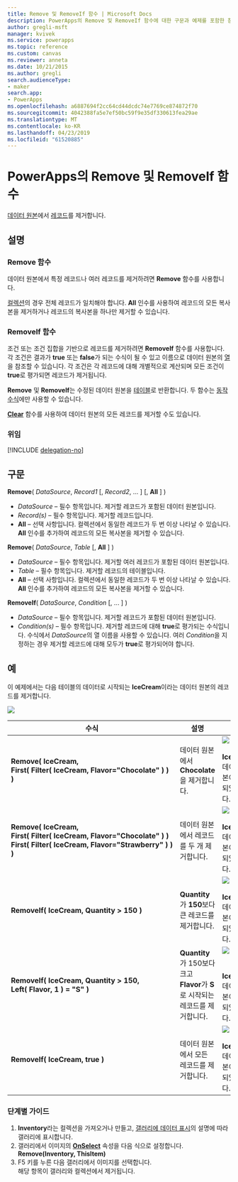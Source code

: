 ```yaml
---
title: Remove 및 RemoveIf 함수 | Microsoft Docs
description: PowerApps의 Remove 및 RemoveIf 함수에 대한 구문과 예제를 포함한 참조 정보
author: gregli-msft
manager: kvivek
ms.service: powerapps
ms.topic: reference
ms.custom: canvas
ms.reviewer: anneta
ms.date: 10/21/2015
ms.author: gregli
search.audienceType:
- maker
search.app:
- PowerApps
ms.openlocfilehash: a6887694f2cc64cd44dcdc74e7769ce874872f70
ms.sourcegitcommit: 4042388fa5e7ef50bc59f9e35df330613fea29ae
ms.translationtype: MT
ms.contentlocale: ko-KR
ms.lasthandoff: 04/23/2019
ms.locfileid: "61520885"
---
```

# <a name="remove-and-removeif-functions-in-powerapps"></a>PowerApps의 Remove 및 RemoveIf 함수
[데이터 원본](../working-with-data-sources.md)에서 [레코드](../working-with-tables.md#records)를 제거합니다.

## <a name="description"></a>설명
### <a name="remove-function"></a>Remove 함수
데이터 원본에서 특정 레코드나 여러 레코드를 제거하려면 **Remove** 함수를 사용합니다.  

[컬렉션](../working-with-data-sources.md#collections)의 경우 전체 레코드가 일치해야 합니다. **All** 인수를 사용하여 레코드의 모든 복사본을 제거하거나 레코드의 복사본을 하나만 제거할 수 있습니다.

### <a name="removeif-function"></a>RemoveIf 함수
조건 또는 조건 집합을 기반으로 레코드를 제거하려면 **RemoveIf** 함수를 사용합니다. 각 조건은 결과가 **true** 또는 **false**가 되는 수식이 될 수 있고 이름으로 데이터 원본의 [열](../working-with-tables.md#columns)을 참조할 수 있습니다. 각 조건은 각 레코드에 대해 개별적으로 계산되며 모든 조건이 **true**로 평가되면 레코드가 제거됩니다.

**Remove** 및 **RemoveIf**는 수정된 데이터 원본을 [테이블](../working-with-tables.md)로 반환합니다. 두 함수는 [동작 수식](../working-with-formulas-in-depth.md)에만 사용할 수 있습니다.

**[Clear](function-clear-collect-clearcollect.md)** 함수를 사용하여 데이터 원본의 모든 레코드를 제거할 수도 있습니다.

### <a name="delegation"></a>위임
[!INCLUDE [delegation-no](../../../includes/delegation-no.md)]

## <a name="syntax"></a>구문
**Remove**( *DataSource*, *Record1* [, *Record2*, ... ] [, **All** ] )

* *DataSource* – 필수 항목입니다. 제거할 레코드가 포함된 데이터 원본입니다.
* *Record(s)* – 필수 항목입니다. 제거할 레코드입니다.
* **All** – 선택 사항입니다. 컬렉션에서 동일한 레코드가 두 번 이상 나타날 수 있습니다.  **All** 인수를 추가하여 레코드의 모든 복사본을 제거할 수 있습니다.

**Remove**( *DataSource*, *Table* [, **All** ] )

* *DataSource* – 필수 항목입니다. 제거할 여러 레코드가 포함된 데이터 원본입니다.
* *Table* – 필수 항목입니다. 제거할 레코드의 테이블입니다.
* **All** – 선택 사항입니다. 컬렉션에서 동일한 레코드가 두 번 이상 나타날 수 있습니다.  **All** 인수를 추가하여 레코드의 모든 복사본을 제거할 수 있습니다.

**RemoveIf**( *DataSource*, *Condition* [, ... ] )

* *DataSource* – 필수 항목입니다. 제거할 레코드가 포함된 데이터 원본입니다.
* *Condition(s)* – 필수 항목입니다. 제거할 레코드에 대해 **true**로 평가되는 수식입니다.  수식에서 *DataSource*의 열 이름을 사용할 수 있습니다.  여러 *Condition*을 지정하는 경우 제거할 레코드에 대해 모두가 **true**로 평가되어야 합니다.

## <a name="examples"></a>예
이 예제에서는 다음 테이블의 데이터로 시작되는 **IceCream**이라는 데이터 원본의 레코드를 제거합니다.

![](media/function-remove-removeif/icecream.png)

| 수식 | 설명 | 결과 |
| --- | --- | --- |
| **Remove(&nbsp;IceCream,<br>First(&nbsp;Filter(&nbsp;IceCream,&nbsp;Flavor="Chocolate"&nbsp;)&nbsp;) )** |데이터 원본에서 **Chocolate**을 제거합니다. |<style> img { max-width: none } </style> ![](media/function-remove-removeif/icecream-no-chocolate.png)<br><br>**IceCream** 데이터 원본이 수정되었습니다. |
| **Remove(&nbsp;IceCream,<br>First(&nbsp;Filter(&nbsp;IceCream,&nbsp;Flavor="Chocolate"&nbsp;)&nbsp;) First(&nbsp;Filter(&nbsp;IceCream,&nbsp;Flavor="Strawberry"&nbsp;)&nbsp;) )** |데이터 원본에서 레코드를 두 개 제거합니다. |![](media/function-remove-removeif/icecream-only-vanilla.png)<br><br>**IceCream** 데이터 원본이 수정되었습니다. |
| **RemoveIf(&nbsp;IceCream, Quantity&nbsp;>&nbsp;150 )** |**Quantity**가 **150**보다 큰 레코드를 제거합니다. |![](media/function-remove-removeif/icecream-only-chocolate.png)<br><br>**IceCream** 데이터 원본이 수정되었습니다. |
| **RemoveIf(&nbsp;IceCream, Quantity&nbsp;>&nbsp;150, Left(&nbsp;Flavor,&nbsp;1&nbsp;) = "S" )** |**Quantity**가 150보다 크고 **Flavor**가 **S**로 시작되는 레코드를 제거합니다. |![](media/function-remove-removeif/icecream-no-strawberry.png)<br><br><br>**IceCream** 데이터 원본이 수정되었습니다. |
| **RemoveIf(&nbsp;IceCream, true )** |데이터 원본에서 모든 레코드를 제거합니다. |![](media/function-remove-removeif/icecream-empty.png)<br><br>**IceCream** 데이터 원본이 수정되었습니다. |

### <a name="step-by-step"></a>단계별 가이드
1. **Inventory**라는 컬렉션을 가져오거나 만들고, [갤러리에 데이터 표시](../show-images-text-gallery-sort-filter.md)의 설명에 따라 갤러리에 표시합니다.
2. 갤러리에서 이미지의 **[OnSelect](../controls/properties-core.md)** 속성을 다음 식으로 설정합니다.<br>**Remove(Inventory, ThisItem)**
3. F5 키를 누른 다음 갤러리에서 이미지를 선택합니다.<br>해당 항목이 갤러리와 컬렉션에서 제거됩니다.

